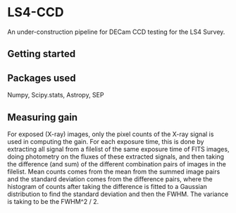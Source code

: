 # LS4-CCD

An under-construction pipeline for DECam CCD testing for the LS4 Survey.

## Getting started

## Packages used

Numpy, Scipy.stats, Astropy, SEP

## Measuring gain

For exposed (X-ray) images, only the pixel counts of the X-ray signal is used in computing the gain. For each exposure time, this is done by extracting all signal from a filelist of the same exposure time of FITS images, doing photometry on the fluxes of these extracted signals, and then taking the difference (and sum) of the different combination pairs of images in the filelist. Mean counts comes from the mean from the summed image pairs and the standard deviation comes from the difference pairs, where the histogram of counts after taking the difference is fitted to a Gaussian distribution to find the standard deviation and then the FWHM. The variance is taking to be the FWHM^2 / 2.
